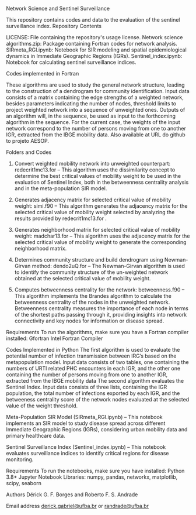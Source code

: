 Network Science and Sentinel Surveillance

This repository contains codes and data to the evaluation of the sentinel surveillance index.
Repository Contents

LICENSE: File containing the repository's usage license.
Network science algorithms.zip: Package containing Fortran codes for network analysis.
SIRmeta_RGI.ipynb: Notebook for SIR modeling and spatial epidemiological dynamics in Immediate Geographic Regions (IGRs).
Sentinel_index.ipynb: Notebook for calculating sentinel surveillance indices.

Codes implemented in Fortran

These algorithms are used to study the general network structure, leading to the construction of a dendrogram for community identification. Input data consists of a matrix containing the edge strengths of a weighted network, besides parameters indicating the number of nodes, threshold limits to project weighted network into a sequence of unweighted ones. Outputs of an algorithm will, in the sequence, be used as input to the forthcoming algorithm in the sequence. For the current case, the weights of the input network correspond to the number of persons moving from one to another IGR, extracted from the IBGE mobility data. Also available at URL do github to projeto AESOP.

Folders and Codes

1. Convert weighted mobility network into unweighted counterpart: 
redecrit1mc13.for – This algorithm uses the dissimilarity concept to determine the best critical values of mobility weight to be used in the evaluation of Sentinel Index, both in the betweenness centrality analysis and in the meta-population SIR model.

2. Generates adjacency matrix for selected critical value of mobility weight: 
simi.f90 – This algorithm generates the adjacency matrix for the selected critical value of mobility weight selected by analyzing the results provided by redecrit1mc13.for .

4. Generates neighborhood matrix for selected critical value of mobility weight: madchar13.for – This algorithm uses the adjacency matrix for the selected critical value of mobility weight to generate the corresponding neighborhood matrix. 

5. Determines community structure and build dendrogram using Newman-Girvan method: 
dendo2uQ.for – The Newman-Girvan algorithm is used to identify the community structure of the un-weighted network obtained at the selected critical value of mobility weight.

6. Computes betweenness centrality for the network:
betweenness.f90 – This algorithm implements the Brandes algorithm to calculate the betweenness centrality of the nodes in the unweighted network. Betweenness centrality measures the importance of each node in terms of the shortest paths passing through it, providing insights into network connectivity and key nodes for information or disease spread. 


Requirements
To run the algorithms, make sure you have a Fortran compiler installed:
Gfortran
Intel Fortran Compiler

Codes Implemented in Python
The first algorithm is used to evaluate the potential number of infection transmission between IRG’s based on the metapopulation model. Input data consists of two tables, one containing the numbers of URTI related PHC encounters in each IGR, and the other one containing the number of persons moving from one to another IGR, extracted from the IBGE mobility data
The second algorithm evaluates the Sentinel Index. Input data consists of three lists, containing the IGR population, the total number of infections exported by each IGR, and the betweeness centrality score of the network nodes evaluated at the selected value of the weight threshold.

Meta-Population SIR Model (SIRmeta_RGI.ipynb) – This notebook implements an SIR model to study disease spread across different Immediate Geographic Regions (IGRs), considering urban mobility data and primary healthcare data. 


Sentinel Surveillance Index (Sentinel_index.ipynb) – This notebook evaluates surveillance indices to identify critical regions for disease monitoring. 

Requirements
To run the notebooks, make sure you have installed:
Python 3.8+
Jupyter Notebook
Libraries: numpy, pandas, networkx, matplotlib, scipy, seaborn

Authors
Dérick G. F. Borges and Roberto F. S. Andrade

Email address
derick.gabriel@ufba.br or randrade@ufba.br

